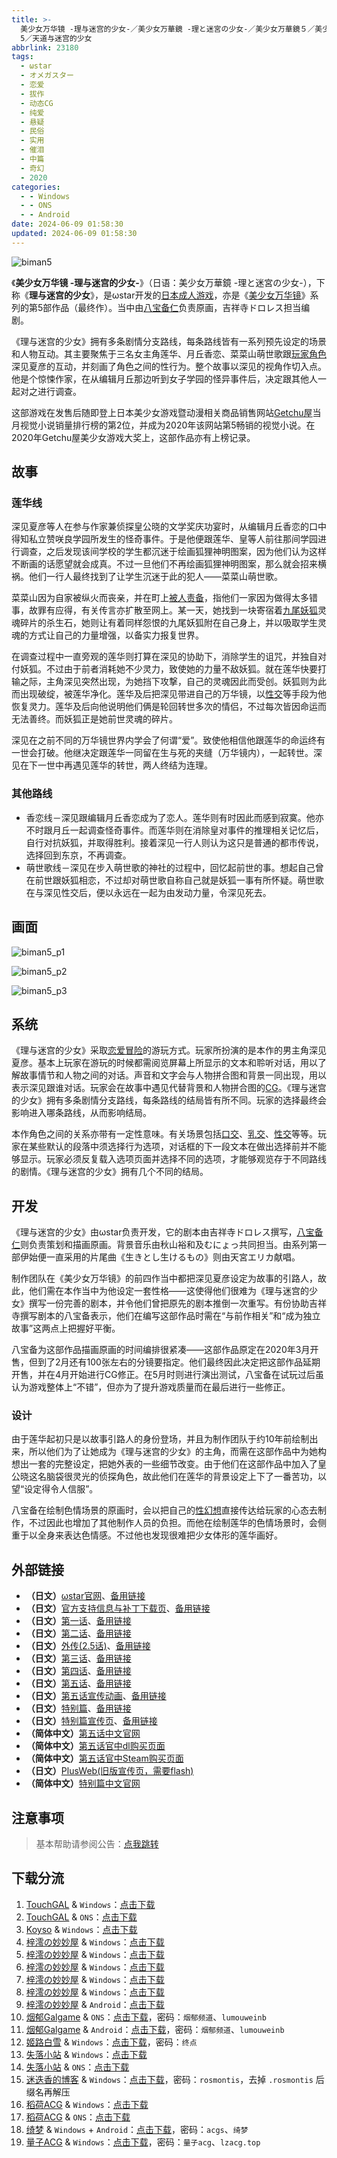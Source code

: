 ```yaml
---
title: >-
  美少女万华镜 -理与迷宫的少女-／美少女万華鏡 -理と迷宮の少女-／美少女万華鏡５／美少女萬華鏡 5／美少女万拔镜／撸出血万华镜／美少女万花筒／Biman
  5／天道与迷宫的少女
abbrlink: 23180
tags:
  - ωstar
  - オメガスター
  - 恋爱
  - 拔作
  - 动态CG
  - 纯爱
  - 悬疑
  - 民俗
  - 实用
  - 催泪
  - 中篇
  - 奇幻
  - 2020
categories:
  - - Windows
  - - ONS
  - - Android
date: 2024-06-09 01:58:30
updated: 2024-06-09 01:58:30
---
```


![biman5](https://unpkg.com/galgame/img/biman5.webp)

《**美少女万华镜 -理与迷宫的少女-**》（日语：美少女万華鏡 -理と迷宮の少女-），下称《**理与迷宫的少女**》，是ωstar开发的[日本成人游戏](https://zh.wikipedia.org/wiki/日本成人遊戲)，亦是《[美少女万华镜](https://zh.wikipedia.org/wiki/美少女万华镜)》系列的第5部作品（最终作）。当中由[八宝备仁](https://zh.wikipedia.org/wiki/八宝备仁)负责原画，吉祥寺ドロレス担当编剧。

<!-- more -->

《理与迷宫的少女》拥有多条剧情分支路线，每条路线皆有一系列预先设定的场景和人物互动。其主要聚焦于三名女主角莲华、月丘香恋、菜菜山萌世歌跟[玩家角色](https://zh.wikipedia.org/wiki/玩家角色)深见夏彦的互动，并刻画了角色之间的性行为。整个故事以深见的视角作切入点。他是个惊悚作家，在从编辑月丘那边听到女子学园的怪异事件后，决定跟其他人一起对之进行调查。

这部游戏在发售后随即登上日本美少女游戏暨动漫相关商品销售网站[Getchu屋](https://zh.wikipedia.org/wiki/Getchu屋)当月视觉小说销量排行榜的第2位，并成为2020年该网站第5畅销的视觉小说。在2020年Getchu屋美少女游戏大奖上，这部作品亦有上榜记录。

## 故事

### 莲华线

深见夏彦等人在参与作家兼侦探皇公晓的文学奖庆功宴时，从编辑月丘香恋的口中得知私立赞咲良学园所发生的怪奇事件。于是他便跟莲华、皇等人前往那间学园进行调查，之后发现该间学校的学生都沉迷于绘画狐狸神明图案，因为他们认为这样不断画的话愿望就会成真。不过一旦他们不再绘画狐狸神明图案，那么就会招来横祸。他们一行人最终找到了让学生沉迷于此的犯人——菜菜山萌世歌。

菜菜山因为自家被纵火而丧亲，并在町上[被人责备](https://zh.wikipedia.org/wiki/指责受害人)，指他们一家因为做得太多错事，故罪有应得，有关传言亦扩散至网上。某一天，她找到一块寄宿着[九尾妖狐](https://zh.wikipedia.org/wiki/九尾妖狐)灵魂碎片的杀生石，她则让有着同样怨恨的九尾妖狐附在自己身上，并以吸取学生灵魂的方式让自己的力量增强，以备实力报复世界。

在调查过程中一直旁观的莲华则打算在深见的协助下，消除学生的诅咒，并独自对付妖狐。不过由于前者消耗她不少灵力，致使她的力量不敌妖狐。就在莲华快要打输之际，主角深见突然出现，为她挡下攻撃，自己的灵魂因此而受创。妖狐则为此而出现破绽，被莲华净化。莲华及后把深见带进自己的万华镜，以[性交](https://zh.wikipedia.org/wiki/性交)等手段为他恢复灵力。莲华及后向他说明他们俩是轮回转世多次的情侣，不过每次皆因命运而无法善终。而妖狐正是她前世灵魂的碎片。

深见在之前不同的万华镜世界内学会了何谓“爱”。致使他相信他跟莲华的命运终有一世会打破。他继决定跟莲华一同留在生与死的夹缝（万华镜内），一起转世。深见在下一世中再遇见莲华的转世，两人终结为连理。

### 其他路线

- 香恋线－深见跟编辑月丘香恋成为了恋人。莲华则有时因此而感到寂寞。他亦不时跟月丘一起调查怪奇事件。而莲华则在消除皇对事件的推理相关记忆后，自行对抗妖狐，并取得胜利。接着深见一行人则认为这只是普通的都市传说，选择回到东京，不再调查。
- 萌世歌线－深见在步入萌世歌的神社的过程中，回忆起前世的事。想起自己曾在前世跟妖狐相恋，不过却对萌世歌自称自己就是妖狐一事有所怀疑。萌世歌在与深见性交后，便以永远在一起为由发动力量，令深见死去。

## 画面

![biman5_p1](https://unpkg.com/galgame/img/biman5_p1.webp)

![biman5_p2](https://unpkg.com/galgame/img/biman5_p2.webp)

![biman5_p3](https://unpkg.com/galgame/img/biman5_p3.webp)

## 系统

《理与迷宫的少女》采取[恋爱冒险](https://zh.wikipedia.org/wiki/戀愛冒險)的游玩方式。玩家所扮演的是本作的男主角深见夏彦。基本上玩家在游玩的时候都需阅览屏幕上所显示的文本和聆听对话，用以了解故事情节和人物之间的对话。声音和文字会与人物拼合图和背景一同出现，用以表示深见跟谁对话。玩家会在故事中遇见代替背景和人物拼合图的[CG](https://zh.wikipedia.org/wiki/计算机图形)。《理与迷宫的少女》拥有多条剧情分支路线，每条路线的结局皆有所不同。玩家的选择最终会影响进入哪条路线，从而影响结局。

本作角色之间的关系亦带有一定性意味。有关场景包括[口交](https://zh.wikipedia.org/wiki/口交)、[乳交](https://zh.wikipedia.org/wiki/乳交)、[性交](https://zh.wikipedia.org/wiki/性交)等等。玩家在某些默认的段落中须选择行为选项，对话框的下一段文本在做出选择前并不能够显示。玩家必须反复载入选项页面并选择不同的选项，才能够观览存于不同路线的剧情。《理与迷宫的少女》拥有几个不同的结局。

## 开发

《理与迷宫的少女》由ωstar负责开发，它的剧本由吉祥寺ドロレス撰写，[八宝备仁](https://zh.wikipedia.org/wiki/八宝备仁)则负责策划和描画原画。背景音乐由秋山裕和及むにょっ共同担当。由系列第一部伊始便一直采用的片尾曲《生きとし生けるもの》则由天宮エリカ献唱。

制作团队在《美少女万华镜》的前四作当中都把深见夏彦设定为故事的引路人，故此，他们需在本作当中为他设定一套性格——这使得他们很难为《理与迷宫的少女》撰写一份完善的剧本，并令他们曾把原先的剧本推倒一次重写。有份协助吉祥寺撰写剧本的八宝备表示，他们在编写这部作品时需在“与前作相关”和“成为独立故事”这两点上把握好平衡。

八宝备为这部作品描画原画的时间编排很紧凑——这部作品原定在2020年3月开售，但到了2月还有100张左右的分镜要指定。他们最终因此决定把这部作品延期开售，并在4月开始进行CG修正。在5月时则进行演出测试，八宝备在试玩过后虽认为游戏整体上“不错”，但亦为了提升游戏质量而在最后进行一些修正。

### 设计

由于莲华起初只是以故事引路人的身份登场，并且为制作团队于约10年前绘制出来，所以他们为了让她成为《理与迷宫的少女》的主角，而需在这部作品中为她构想出一套的完整设定，把她外表的一些细节改变。由于他们在这部作品中加入了皇公晓这名脑袋很灵光的侦探角色，故此他们在莲华的背景设定上下了一番苦功，以望“设定得令人信服”。

八宝备在绘制色情场景的原画时，会以把自己的[性幻想](https://zh.wikipedia.org/wiki/性幻想)直接传达给玩家的心态去制作，不过因此也增加了其他制作人员的负担。而他在绘制莲华的色情场景时，会侧重于以全身来表达色情感。不过他也发现很难把少女体形的莲华画好。

## 外部链接

- **（日文）**[ωstar官网](http://www.favo-soft.jp/omega-star/)、[备用链接](http://www.omega-star.jp)
- **（日文）**[官方支持信息与补丁下载页](http://www.favo-soft.jp/omega-star/support.html)、[备用链接](http://www.omega-star.jp/support.html)
- **（日文）**[第一话](http://www.favo-soft.jp/omega-star/bimanhtml/index.html)、[备用链接](http://www.omega-star.jp/bimanhtml/index.html)
- **（日文）**[第二话](http://www.favo-soft.jp/omega-star/biman2html/index.html)、[备用链接](http://www.omega-star.jp/biman2html/index.html)
- **（日文）**[外传(2.5话)](http://www.favo-soft.jp/omega-star/bimanharuhtml/index.html)、[备用链接](http://www.omega-star.jp/bimanharuhtml/index.html)
- **（日文）**[第三话](http://www.favo-soft.jp/omega-star/biman3html/index.html)、[备用链接](http://www.omega-star.jp/biman3html/index.html)
- **（日文）**[第四话](http://www.favo-soft.jp/omega-star/biman4html/index.html)、[备用链接](http://www.omega-star.jp/biman4html/index.html)
- **（日文）**[第五话](http://www.favo-soft.jp/omega-star/biman5html/index.html)、[备用链接](http://www.omega-star.jp/biman5html/index.html)
- **（日文）**[第五话宣传动画](http://www.favo-soft.jp/omega-star/biman5html/open.html)、[备用链接](http://www.omega-star.jp/biman5html/open.html)
- **（日文）**[特别篇](http://www.favo-soft.jp/omega-star/ibun/index.html)、[备用链接](http://www.omega-star.jp/ibun/index.html)
- **（日文）**[特别篇宣传页](http://www.favo-soft.jp/omega-star/ibun_brandnew.html)、[备用链接](http://www.omega-star.jp/ibun_brandnew.html)
- **（简体中文）**[第五话中文官网](https://bishojomangekyo.com/)
- **（简体中文）**[第五话官中dl购买页面](https://www.dlsite.com/pro/work/=/product_id/VJ013799.html)
- **（简体中文）**[第五话官中Steam购买页面](https://store.steampowered.com/app/1310990)
- **（日文）**[PlusWeb(旧版宣传页，需要flash)](http://www.plus01.jp/htdocs/biman/bisyo.html)
- **（简体中文）**[特别篇中文官网](https://bishojomangekyo.com/ibun/)

## 注意事项

> 基本帮助请参阅公告：[点我跳转](/p/announcement/)

## 下载分流

1. [TouchGAL](https://www.touchgal.com/) & `Windows`：[点击下载](https://pan.touchgal.net/s/1wVIX)
2. [TouchGAL](https://www.touchgal.com/) & `ONS`：[点击下载](https://pan.touchgal.net/s/xg5HO)
3. [Koyso](https://koyso.com/) & `Windows`：[点击下载](https://koyso.com/game/460)
4. [梓澪の妙妙屋](https://zi0.cc/) & `Windows`：[点击下载](https://zi0.cc/d/%2C%E3%80%90ADV-%E5%86%92%E9%99%A9%E6%B8%B8%E6%88%8F%E3%80%91/%E3%80%90PC%2B%E5%AE%89%E5%8D%93%E3%80%91%E7%BE%8E%E5%B0%91%E5%A5%B3%E4%B8%87%E5%8D%8E%E9%95%9C%E7%B3%BB%E5%88%971-5/PC/5-%E7%BE%8E%E5%B0%91%E5%A5%B3%E4%B8%87%E5%8D%8E%E9%95%9C5%EF%BC%9A%E5%A4%A9%E9%81%93%E4%B8%8E%E8%BF%B7%E5%AE%AB%E7%9A%84%E5%B0%91%E5%A5%B3.zip?sign=YNL2FQTQ1F1lFY0yW0rVkPaft6VC8sBrVAVG4eZqv44=:0)
5. [梓澪の妙妙屋](https://zi0.cc/) & `Windows`：[点击下载](https://zi0.cc/.%E3%80%90%E5%A4%8F%E9%A3%8E%E3%80%91/.%E3%80%90%E5%A4%8F%E9%A3%8E-1%E3%80%91/ADV%EF%BC%88%E5%86%92%E9%99%A9%E6%B8%B8%E6%88%8F%EF%BC%89/PC%E5%A4%A7%E4%BD%9CADV%E4%B8%AD%E6%96%87%E5%8A%A8%E6%80%81%E7%BE%8E%E5%B0%91%E5%A5%B3%E4%B8%87%E5%8D%8E%E9%95%9C5%EF%BC%9A%E7%90%86%E4%B8%8E%E8%BF%B7%E5%AE%AE%E7%9A%84%E5%B0%91%E5%A5%B3?from=search)
6. [梓澪の妙妙屋](https://zi0.cc/) & `Windows`：[点击下载](https://zi0.cc/.%E3%80%90%E5%A4%8F%E9%A3%8E%E3%80%91/.%E3%80%90%E5%A4%8F%E9%A3%8E-2%E3%80%91/%E3%80%90_PC%E7%A1%AC%E7%9B%98%E3%80%91%E3%80%90%E5%AE%98%E4%B8%AD%E3%80%91%E7%BE%8E%E5%B0%91%E5%A5%B3%E4%B8%87%E5%8D%8E%E9%95%9C5%E2%80%94%E2%80%94%E7%90%86%E4%B8%8E%E8%BF%B7%E5%AE%AB%E7%9A%84%E5%B0%91%E5%A5%B3?from=search)
7. [梓澪の妙妙屋](https://zi0.cc/) & `Windows`：[点击下载](https://zi0.cc/.%E3%80%90%E5%A4%8F%E9%A3%8E%E3%80%91/.%E3%80%90%E5%A4%8F%E9%A3%8E-2%E3%80%91/%E3%80%90_PC%E7%A1%AC%E7%9B%98%E3%80%91%E3%80%90%E4%BA%91%E6%B1%89+%E8%90%8C%E4%BD%A0%E5%A6%B9%E8%81%94%E5%90%88%E6%B1%89%E5%8C%96%E3%80%91%E7%BE%8E%E5%B0%91%E5%A5%B3%E4%B8%87%E5%8D%8E%E9%95%9C5%E2%80%94%E2%80%94%E7%90%86%E4%B8%8E%E8%BF%B7%E5%AE%AB%E7%9A%84%E5%B0%91%E5%A5%B3?from=search)
8. [梓澪の妙妙屋](https://zi0.cc/) & `Windows`：[点击下载](https://zi0.cc/.%E3%80%90%E8%8E%B1%E8%8C%B5%E3%80%91/.%E3%80%90%E8%8E%B1%E8%8C%B5-1%E3%80%91/%E7%BE%8E%E5%B0%91%E5%A5%B3%E4%B8%87%E5%8D%8E%E9%95%9C5)
9. [梓澪の妙妙屋](https://zi0.cc/) & `Android`：[点击下载](https://zi0.cc/d/%2C%E3%80%90ADV-%E5%86%92%E9%99%A9%E6%B8%B8%E6%88%8F%E3%80%91/%E3%80%90PC%2B%E5%AE%89%E5%8D%93%E3%80%91%E7%BE%8E%E5%B0%91%E5%A5%B3%E4%B8%87%E5%8D%8E%E9%95%9C%E7%B3%BB%E5%88%971-5/%E5%AE%89%E5%8D%93/5-%E7%BE%8E%E5%B0%91%E5%A5%B3%E4%B8%87%E5%8D%8E%E9%95%9C%E2%80%9B%EF%BC%9A%E5%A4%A9%E9%81%93%E4%B8%8E%E8%BF%B7%E5%AE%AB%E7%9A%84%E5%B0%91%E5%A5%B3.7z?sign=A7BzPOlhLWuo49jqGBLxyaN-sZwbqmdF9bNOpWwFNfk=:0)
10. [烟郁Galgame](https://yanyugal.top/) & `ONS`：[点击下载](https://yanyugal.top/d/disk1/%E5%B0%8F%E5%B0%8F%E7%9A%84%E5%88%86%E4%BA%AB%EF%BC%88PC%EF%BC%86%E5%AE%89%E5%8D%93%EF%BC%89/%E5%AE%89%E5%8D%93/ons/%E4%B8%87%E5%8D%8E%E9%95%9C%E5%90%88%E9%9B%86/%E7%BE%8E%E5%B0%91%E5%A5%B3%E4%B8%87%E5%8D%8E%E9%95%9C5.7z)，密码：`烟郁频道`、`lumouweinb`
11. [烟郁Galgame](https://yanyugal.top/) & `Android`：[点击下载](https://yanyugal.top/d/disk1/%E5%B0%8F%E5%B0%8F%E7%9A%84%E5%88%86%E4%BA%AB%EF%BC%88PC%EF%BC%86%E5%AE%89%E5%8D%93%EF%BC%89/%E5%AE%89%E5%8D%93/%E7%9B%B4%E8%A3%85%E5%AE%89%E8%A3%85%E5%8C%85/%E7%BE%8E%E5%B0%91%E5%A5%B3%E4%B8%87%E5%8D%8E%E9%95%9C/%E7%BE%8E%E5%B0%91%E5%A5%B3%E4%B8%87%E5%8D%8E%E9%95%9C5.7z)，密码：`烟郁频道`、`lumouweinb`
12. [姬路白雪](https://pan.jlbx.xyz/) & `Windows`：[点击下载](https://pan.jlbx.xyz/?s=%E7%BE%8E%E5%B0%91%E5%A5%B3%E4%B8%87%E5%8D%8E%E9%95%9C5)，密码：`终点`
13. [失落小站](https://www.shinnku.com/) & `Windows`：[点击下载](https://www.shinnku.com/api/download/0/win/%E7%BE%8E%E5%B0%91%E5%A5%B3%E4%B8%87%E5%8D%8E%E9%95%9C5-%E7%90%86%E4%B8%8E%E8%BF%B7%E5%AE%AB%E7%9A%84%E5%B0%91%E5%A5%B3.7z)
14. [失落小站](https://www.shinnku.com/) & `ONS`：[点击下载](https://www.shinnku.com/api/download/0/ons/%E7%BE%8E%E5%B0%91%E5%A5%B3%E4%B8%87%E5%8D%8E%E9%95%9C5v3.0.zip)
15. [迷迭香的博客](https://rosmontis.com/) & `Windows`：[点击下载](https://drive.rosmontis.com/s/W2oU7)，密码：`rosmontis`，去掉 `.rosmontis` 后缀名再解压
16. [稻荷ACG](https://sakustar.moe/) & `Windows`：[点击下载](https://sakustar.me/art/225)
17. [稻荷ACG](https://sakustar.moe/) & `ONS`：[点击下载](https://sakustar.me/art/592)
18. [绮梦](https://acgs.one/) & `Windows` + `Android`：[点击下载](https://acgs.one/game/53.html)，密码：`acgs`、`绮梦`
19. [量子ACG](https://lzacg.org/) & `Windows`：[点击下载](https://lzacg.org/6059)，密码：`量子acg`、`lzacg.top`
